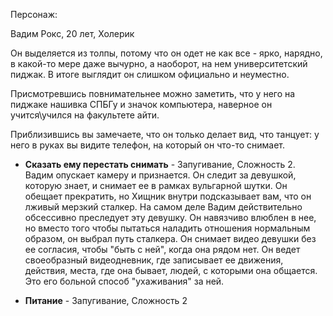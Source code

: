 Персонаж:

Вадим Рокс, 20 лет, Холерик

Он выделяется из толпы, потому что он одет не как все - ярко, нарядно, в какой-то мере даже вычурно, а наоборот, на нем университетский пиджак. В итоге выглядит он слишком официально и неуместно.

Присмотревшись повнимательнее можно заметить, что у него на пиджаке нашивка СПБГу и значок компьютера, наверное он учится\учился на факультете айти. 

Приблизившись вы замечаете, что он только делает вид, что танцует: у него в руках вы видите телефон, на который он что-то снимает.

- **Сказать ему перестать снимать** - Запугивание, Сложность 2. Вадим опускает камеру и признается. Он следит за девушкой, которую знает, и снимает ее в рамках вульгарной шутки. Он обещает прекратить, но Хищник внутри подсказывает вам, что он лживый мерзкий сталкер.
  На самом деле Вадим действительно обсессивно преследует эту девушку. Он навязчиво влюблен в нее, но вместо того чтобы пытаться наладить отношения нормальным образом, он выбрал путь сталкера. Он снимает видео девушки без ее согласия, чтобы "быть с ней", когда она рядом нет. Он ведет своеобразный видеодневник, где записывает ее движения, действия, места, где она бывает, людей, с которыми она общается. Это его больной способ "ухаживания" за ней.

- **Питание** - Запугивание, Сложность 2